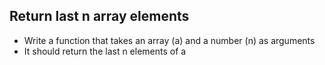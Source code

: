 ## Return last n array elements

* Write a function that takes an array (a) and a number (n) as arguments
* It should return the last n elements of a